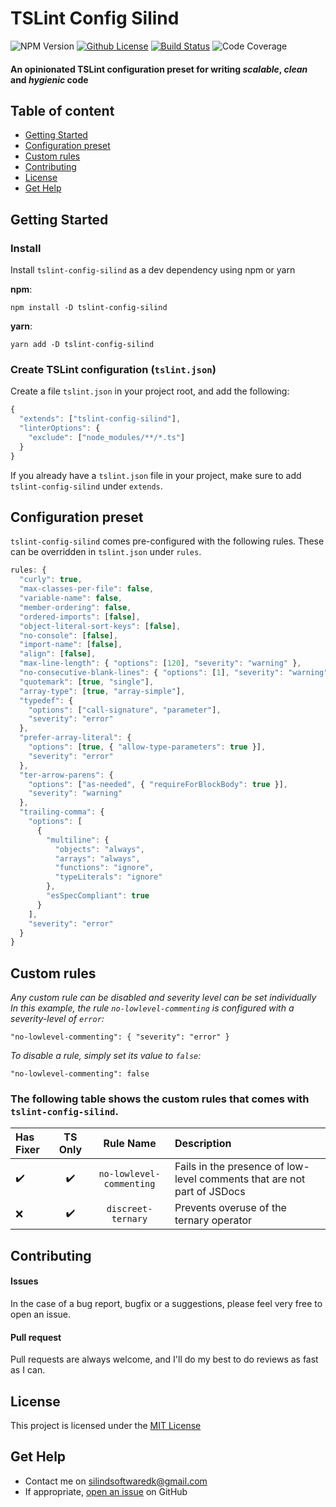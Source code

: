 # TSLint Config Silind
![NPM Version](https://img.shields.io/npm/v/tslint-config-silind.svg)
[![Github License](https://img.shields.io/github/license/Silind/tslint-config-silind.svg)](https://github.com/Silind/tslint-config-silind/blob/master/LICENSE)
[![Build Status](https://travis-ci.com/Silind/tslint-config-silind.svg?branch=master)](https://travis-ci.com/Silind/tslint-config-silind)
![Code Coverage](https://img.shields.io/codecov/c/github/Silind/tslint-config-silind.svg)

#### An opinionated TSLint configuration preset for writing *scalable*, *clean* and *hygienic* code

## Table of content

- [Getting Started](#getting-started)
- [Configuration preset](#configuration-preset)
- [Custom rules](#custom-rules)
- [Contributing](#contributing)
- [License](#license)
- [Get Help](#get-help)

## Getting Started
### Install
Install `tslint-config-silind` as a dev dependency using npm or yarn

**npm**:
```console
npm install -D tslint-config-silind
```

**yarn**:
```console
yarn add -D tslint-config-silind
```

### Create TSLint configuration (`tslint.json`)
Create a file `tslint.json` in your project root, and add the following:
```js
{
  "extends": ["tslint-config-silind"],
  "linterOptions": {
    "exclude": ["node_modules/**/*.ts"]
  }
}

```
If you already have a `tslint.json` file in your project, make sure to add `tslint-config-silind` under `extends`.

## Configuration preset
`tslint-config-silind` comes pre-configured with the following rules.
These can be overridden in `tslint.json` under `rules`.

```js
rules: {
  "curly": true,
  "max-classes-per-file": false,
  "variable-name": false,
  "member-ordering": false,
  "ordered-imports": [false],
  "object-literal-sort-keys": [false],
  "no-console": [false],
  "import-name": [false],
  "align": [false],
  "max-line-length": { "options": [120], "severity": "warning" },
  "no-consecutive-blank-lines": { "options": [1], "severity": "warning" },
  "quotemark": [true, "single"],
  "array-type": [true, "array-simple"],
  "typedef": {
    "options": ["call-signature", "parameter"],
    "severity": "error"
  },
  "prefer-array-literal": { 
    "options": [true, { "allow-type-parameters": true }], 
    "severity": "error" 
  },
  "ter-arrow-parens": { 
    "options": ["as-needed", { "requireForBlockBody": true }], 
    "severity": "warning" 
  },
  "trailing-comma": {
    "options": [
      {
        "multiline": {
          "objects": "always",
          "arrays": "always",
          "functions": "ignore",
          "typeLiterals": "ignore"
        },
        "esSpecCompliant": true
      }
    ],
    "severity": "error"
  }
}
```

## Custom rules
*Any custom rule can be disabled and severity level can be set individually*  
*In this example, the rule `no-lowlevel-commenting` is configured with a severity-level of `error`:*
```
"no-lowlevel-commenting": { "severity": "error" }
```
*To disable a rule, simply set its value to `false`:*
```
"no-lowlevel-commenting": false
```

### The following table shows the custom rules that comes with `tslint-config-silind`.
| Has Fixer | TS Only | Rule Name | Description |
| :---          | :---:  | :---:  | :---        |
| :heavy_check_mark: | :heavy_check_mark: | `no-lowlevel-commenting` | Fails in the presence of low-level comments that are not part of JSDocs |
| :x: | :heavy_check_mark: | `discreet-ternary` | Prevents overuse of the ternary operator |

## Contributing

#### Issues
In the case of a bug report, bugfix or a suggestions, please feel very free to open an issue.

#### Pull request
Pull requests are always welcome, and I'll do my best to do reviews as fast as I can.

## License

This project is licensed under the [MIT License](https://github.com/Silind/tslint-config-silind/blob/master/LICENSE)

## Get Help
- Contact me on silindsoftwaredk@gmail.com
- If appropriate, [open an issue](https://github.com/Silind/tslint-config-silind/issues) on GitHub